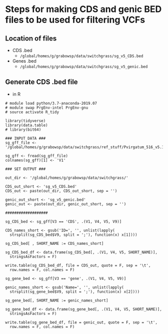 # Steps for making CDS and genic BED files to be used for filtering VCFs

## Location of files
* CDS .bed
  * `/global/homes/g/grabowsp/data/switchgrass/sg_v5_CDS.bed`
* Genes .bed
  * `/global/homes/g/grabowsp/data/switchgrass/sg_v5_genic.bed`

## Generate CDS .bed file
* in R
```
# module load python/3.7-anaconda-2019.07
# module swap PrgEnv-intel PrgEnv-gnu
# source activate R_tidy

library(tidyverse)
library(data.table)
# library(bit64)

### INPUT DATA ###
sg_gff_file <- '/global/homes/g/grabowsp/data/switchgrass/ref_stuff/Pvirgatum_516_v5.1/Pvirgatum_516_v5.1.gene.gff3'

sg_gff <- fread(sg_gff_file)
colnames(sg_gff)[1] <- 'V1'

### SET OUTPUT ###

out_dir <- '/global/homes/g/grabowsp/data/switchgrass/'

CDS_out_short <- 'sg_v5_CDS.bed'
CDS_out <- paste(out_dir, CDS_out_short, sep = '')

genic_out_short <- 'sg_v5_genic.bed'
genic_out <- paste(out_dir, genic_out_short, sep = '')

###################

sg_CDS_bed <- sg_gff[V3 == 'CDS', .(V1, V4, V5, V9)]

CDS_names_short <- gsub('ID=', '', unlist(lapply(
  strsplit(sg_CDS_bed$V9, split = ';'), function(x) x[1])))

sg_CDS_bed[ , SHORT_NAME := CDS_names_short]

sg_CDS_bed_df <- data.frame(sg_CDS_bed[, .(V1, V4, V5, SHORT_NAME)], 
  stringsAsFactors = F)

write.table(sg_CDS_bed_df, file = CDS_out, quote = F, sep = '\t', 
  row.names = F, col.names = F)

sg_gene_bed <- sg_gff[V3 == 'gene', .(V1, V4, V5, V9)]

genic_names_short <- gsub('Name=', '', unlist(lapply(
  strsplit(sg_gene_bed$V9, split = ';'), function(x) x[2])))

sg_gene_bed[, SHORT_NAME := genic_names_short]

sg_gene_bed_df <- data.frame(sg_gene_bed[, .(V1, V4, V5, SHORT_NAME)],
  stringsAsFactors = F)

write.table(sg_gene_bed_df, file = genic_out, quote = F, sep = '\t',
  row.names = F, col.names = F)

```

